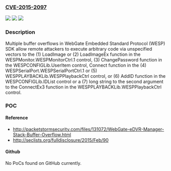 ### [CVE-2015-2097](https://cve.mitre.org/cgi-bin/cvename.cgi?name=CVE-2015-2097)
![](https://img.shields.io/static/v1?label=Product&message=n%2Fa&color=blue)
![](https://img.shields.io/static/v1?label=Version&message=n%2Fa&color=blue)
![](https://img.shields.io/static/v1?label=Vulnerability&message=n%2Fa&color=brighgreen)

### Description

Multiple buffer overflows in WebGate Embedded Standard Protocol (WESP) SDK allow remote attackers to execute arbitrary code via unspecified vectors to the (1) LoadImage or (2) LoadImageEx function in the WESPMonitor.WESPMonitorCtrl.1 control, (3) ChangePassword function in the WESPCONFIGLib.UserItem control, Connect function in the (4) WESPSerialPort.WESPSerialPortCtrl.1 or (5) WESPPLAYBACKLib.WESPPlaybackCtrl control, or (6) AddID function in the WESPCONFIGLib.IDList control or a (7) long string to the second argument to the ConnectEx3 function in the WESPPLAYBACKLib.WESPPlaybackCtrl control.

### POC

#### Reference
- http://packetstormsecurity.com/files/131072/WebGate-eDVR-Manager-Stack-Buffer-Overflow.html
- http://seclists.org/fulldisclosure/2015/Feb/90

#### Github
No PoCs found on GitHub currently.

